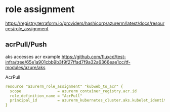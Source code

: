 # role assignment

https://registry.terraform.io/providers/hashicorp/azurerm/latest/docs/resources/role_assignment

## acrPull/Push
aks accesses acr example
https://github.com/fluxcd/test-infra/tree/65e1a901cbb9b3f9f27ffad7f9a32a6366eae1cc/tf-modules/azure/aks

AcrPull
```yaml
resource "azurerm_role_assignment" "kubweb_to_acr" {
  scope                = azurerm_container_registry.acr.id
  role_definition_name = "AcrPull"
  principal_id         = azurerm_kubernetes_cluster.aks.kubelet_identity[0].object_id
}
```
